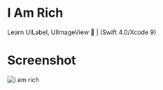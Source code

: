 # I Am Rich
Learn UILabel, UIImageView :gem: | (Swift 4.0/Xcode 9)

# Screenshot
![i am rich](https://i.imgur.com/IKVXcYd.png?1)
